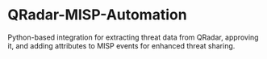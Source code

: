 # QRadar-MISP-Automation
Python-based integration for extracting threat data from QRadar, approving it, and adding attributes to MISP events for enhanced threat sharing.
